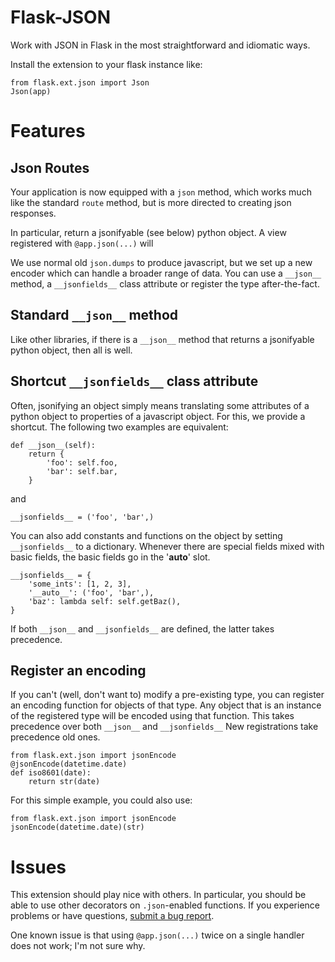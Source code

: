 Flask-JSON
==========

Work with JSON in Flask in the most straightforward and idiomatic ways.

Install the extension to your flask instance like:

```
from flask.ext.json import Json
Json(app)
```

Features
========

Json Routes
-----------

Your application is now equipped with a `json` method, which works much like the standard `route` method, but is more directed to creating json responses.

In particular, return a jsonifyable (see below) python object. A view registered with `@app.json(...)` will

We use normal old `json.dumps` to produce javascript, but we set up a new encoder which can handle a broader range of data. You can use a `__json__` method, a `__jsonfields__` class attribute or register the type after-the-fact.

Standard `__json__` method
--------------------------
Like other libraries, if there is a `__json__` method that returns a jsonifyable python object, then all is well.

Shortcut `__jsonfields__` class attribute
-----------------------------------------
Often, jsonifying an object simply means translating some attributes of a python object to properties of a javascript object. For this, we provide a shortcut. The following two examples are equivalent:

```
def __json__(self):
    return {
        'foo': self.foo,
        'bar': self.bar,
    }
```

and

```
__jsonfields__ = ('foo', 'bar',)
```

You can also add constants and functions on the object by setting `__jsonfields__` to a dictionary.
Whenever there are special fields mixed with basic fields, the basic fields go in the '__auto__' slot.

```
__jsonfields__ = {
    'some_ints': [1, 2, 3],
    '__auto__': ('foo', 'bar',),
    'baz': lambda self: self.getBaz(),
}
```

If both `__json__` and `__jsonfields__` are defined, the latter takes precedence.

Register an encoding
--------------------
If you can't (well, don't want to) modify a pre-existing type, you can register an encoding function for objects of that type.
Any object that is an instance of the registered type will be encoded using that function.
This takes precedence over both `__json__` and `__jsonfields__`
New registrations take precedence old ones.

```
from flask.ext.json import jsonEncode
@jsonEncode(datetime.date)
def iso8601(date):
    return str(date)
```

For this simple example, you could also use:

```
from flask.ext.json import jsonEncode
jsonEncode(datetime.date)(str)
```

Issues
======

This extension should play nice with others. In particular, you should be able to
use other decorators on `.json`-enabled functions. If you experience problems or have
questions, [submit a bug report](https://github.com/Zankoku-Okuno/flask-verbs/issues).

One known issue is that using `@app.json(...)` twice on a single handler does not work; I'm not sure why.

